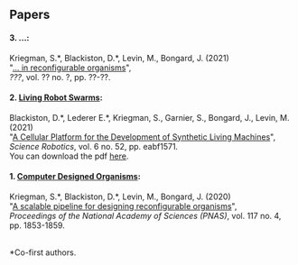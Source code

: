 ## Papers


#### **3. ...:**

Kriegman, S.\*, Blackiston, D.\*, Levin, M., Bongard, J. (2021)  <br>
"[... in reconfigurable organisms]()",  <br>
_???_, vol. ?? no. ?, pp. ??-??.
<br>


#### **2. [Living Robot Swarms](https://livingrobotswarms.github.io):**

Blackiston, D.\*, Lederer E.\*, Kriegman, S., Garnier, S., Bongard, J., Levin, M. (2021) <br>
"[A Cellular Platform for the Development of Synthetic Living Machines](https://robotics.sciencemag.org/content/6/52/eabf1571)", <br>
_Science Robotics_, vol. 6 no. 52, pp. eabf1571.  <br>
You can download the pdf [here](https://livingrobotswarms.github.io/img/xenobots2.pdf).
<br>


#### **1. [Computer Designed Organisms](https://cdorgs.github.io):**

Kriegman, S.\*, Blackiston, D.\*, Levin, M., Bongard, J. (2020)  <br>
"[A scalable pipeline for designing reconfigurable organisms](https://www.pnas.org/content/117/4/1853)",  <br>
_Proceedings of the National Academy of Sciences (PNAS)_, vol. 117 no. 4, pp. 1853-1859.  <br>
<br>

\*Co-first authors. <br>



